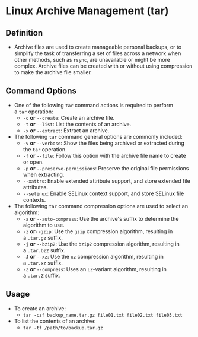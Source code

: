 # Linux Archive Management (tar)

## Definition

- Archive files are used to create manageable personal backups, or to simplify the task of transferring a set of files across a network when other methods, such as `rsync`, are unavailable or might be more complex. Archive files can be created with or without using compression to make the archive file smaller.

## Command Options  

- One of the following `tar` command actions is required to perform a `tar` operation:
  - `-c` **or** `--create`: Create an archive file.
  - `-t` **or** `--list`: List the contents of an archive.
  - `-x` **or** `--extract`: Extract an archive.
- The following `tar` command general options are commonly included:
  - `-v` **or** `--verbose`: Show the files being archived or extracted during the `tar` operation.
  - `-f` **or** `--file`: Follow this option with the archive file name to create or open.
  - `-p` **or** `--preserve-permissions`: Preserve the original file permissions when extracting.
  - `--xattrs`: Enable extended attribute support, and store extended file attributes.
  - `--selinux`: Enable SELinux context support, and store SELinux file contexts.
- The following `tar` command compression options are used to select an algorithm:
  - `-a` **or** `--auto-compress`: Use the archive's suffix to determine the algorithm to use.
  - `-z` **or**`--gzip`: Use the `gzip` compression algorithm, resulting in a `.tar.gz` suffix.
  - `-j` **or** `--bzip2`: Use the `bzip2` compression algorithm, resulting in a `.tar.bz2` suffix.
  - `-J` **or** `--xz`: Use the `xz` compression algorithm, resulting in a `.tar.xz` suffix.
  - `-Z` **or** `--compress`: Uses an `LZ`-variant algorithm, resulting in a `.tar.Z` suffix.  

## Usage

- To create an archive:
  - `tar -czf backup_name.tar.gz file01.txt file02.txt file03.txt`
- To list the contents of an archive:
  - `tar -tf /path/to/backup.tar.gz`  
